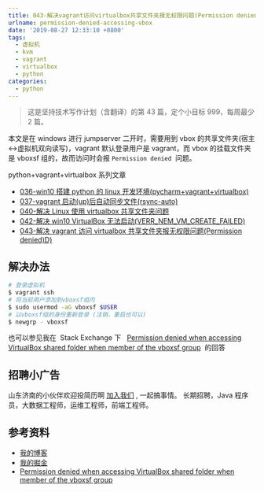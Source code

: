 ```yaml
---
title: 043-解决vagrant访问virtualbox共享文件夹报无权限问题(Permission denied)
urlname: permission-denied-accessing-vbox
date: '2019-08-27 12:33:10 +0800'
tags:
  - 虚拟机
  - kvm
  - vagrant
  - virtualbox
  - python
categories:
  - python
---
```


> 这是坚持技术写作计划（含翻译）的第 43 篇，定个小目标 999，每周最少 2 篇。

本文是在 windows 进行 jumpserver 二开时，需要用到 vbox 的共享文件夹(宿主<->虚拟机双向读写)，vagrant 默认登录用户是 vagrant，而 vbox 的挂载文件夹是 vboxsf 组的，故而访问时会报 `Permission denied`  问题。

python+vagrant+virtualbox 系列文章



- [036-win10 搭建 python 的 linux 开发环境(pycharm+vagrant+virtualbox)](https://juejin.im/post/5d3a55ece51d454f71439dd2)
- [037-vagrant 启动(up)后自动同步文件(rsync-auto)](https://juejin.im/post/5d562b5e5188252d43756db8)
- [040-解决 Linux 使用 virtualbox 共享文件夹问题](https://juejin.im/post/5d5695056fb9a06afd6600f0)
- [042-解决 win10 VirtualBox 无法启动(VERR_NEM_VM_CREATE_FAILED)](https://juejin.im/post/5d63869a51882559c41612c6)
- [043-解决 vagrant 访问 virtualbox 共享文件夹报无权限问题(Permission denied)](https://juejin.im/post/5d6493d6e51d456206115a2c)[D)](https://juejin.im/post/5d63869a51882559c41612c6)

<!-- more -->

## 解决办法

```bash
# 登录虚拟机
$ vagrant ssh
# 将当前用户添加到vboxsf组内
$ sudo usermod -aG vboxsf $USER
# 以vboxsf组的身份重新登录 (注销，重启也可以)
$ newgrp - vboxsf
```

也可以参见我在  Stack Exchange 下   [Permission denied when accessing VirtualBox shared folder when member of the vboxsf group](https://superuser.com/a/1475587/1081025)  的回答

## 招聘小广告

山东济南的小伙伴欢迎投简历啊 [加入我们](https://www.shunnengnet.com/index.php/Home/Contact/join.html) , 一起搞事情。
长期招聘，Java 程序员，大数据工程师，运维工程师，前端工程师。

## 参考资料

- [我的博客](https://anjia0532.github.io/2019/08/27/permission-denied-accessing-vbox/)
- [我的掘金](https://juejin.im/post/5d6493d6e51d456206115a2c)
- [Permission denied when accessing VirtualBox shared folder when member of the vboxsf group](https://superuser.com/a/1475587/1081025)
